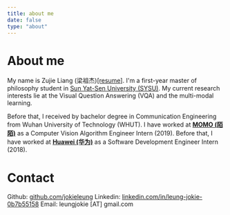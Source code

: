 ```yaml
---
title: about me
date: false
type: "about"
---
```




# About me #

My name is Zujie Liang (梁祖杰)[[resume]](./resume.pdf). I'm a first-year master of philosophy student in [Sun Yat-Sen University (SYSU)](https://www.sysu.edu.cn). My current research interests lie at the Visual Question Answering (VQA) and the multi-modal learning.

Before that, I received by bachelor degree in Communication Engineering from Wuhan University of Technology (WHUT). I have worked at **<u>MOMO (陌陌)</u>** as a Computer Vision Algorithm Engineer Intern (2019). Before that, I have worked at <u>**Huawei (华为)**</u> as a Software Development Engineer Intern (2018). 

# Contact #

Github: [github.com/jokieleung](https://github.com/jokieleung)
Linkedin: [linkedin.com/in/leung-jokie-0b7b55158](https://linkedin.com/in/leung-jokie-0b7b55158)
Email: leungjokie [AT] gmail.com

